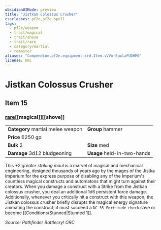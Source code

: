 ```yaml
---
obsidianUIMode: preview
title: "Jistkan Colossus Crusher"
cssclasses: pf2e,pf2e-spell
tags:
  - pf2e/weapon
  - trait/magical
  - trait/shove
  - trait/rare
  - category/martial
  - remaster
aliases: "Compendium.pf2e.equipment-srd.Item.vVVorEuulaPUDHM0"
license: ORC
---
```

# Jistkan Colossus Crusher
## Item 15
### [rare](rare "Rare Rarity Trait")[[magical]][[shove]]

|  |  |
| -- | -- |
| **Category** martial melee weapon | **Group** hammer |
| **Price** 6250 gp |  |
| **Bulk** 2 | **Size** med |
| **Damage** 3d12 bludgeoning  | **Usage** held-in-two-hands |



This _+2 greater striking maul_ is a marvel of magical and mechanical engineering, designed thousands of years ago by the mages of the Jistka Imperium for the express purpose of disabling any of the Imperium's countless magical constructs and automatons that might turn against their creators. When you damage a construct with a Strike from the Jistkan colossus crusher, you deal an additional 1d6 persistent force damage. Additionally, whenever you critically hit a construct with this weapon, the Jistkan colossus crusher briefly disrupts the magical energy signature animating the construct; it must succeed a `DC 35 Fortitude check` save or become [[Conditions/Stunned|Stunned 1]].

*Source: Pathfinder Battlecry!*
*ORC*